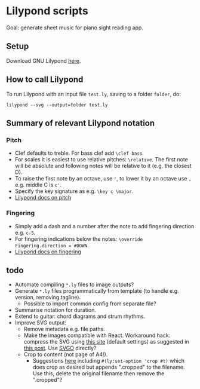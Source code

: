 # Lilypond scripts

Goal: generate sheet music for piano sight reading app.

## Setup

Download GNU Lilypond [here](https://lilypond.org/download.html).

## How to call Lilypond

To run Lilypond with an input file `test.ly`, saving to a folder `folder`, do:

```
lilypond --svg --output=folder test.ly
```

## Summary of relevant Lilypond notation

### Pitch

* Clef defaults to treble. For bass clef add `\clef bass`.
* For scales it is easiest to use relative pitches: `\relative`. The first note will be absolute and following notes will be relative to it (e.g. the closest D).
* To raise the first note by an octave, use `'`, to lower it by an octave use `,` e.g. middle C is `c'`.
* Specify the key signature as e.g. `\key c \major`.
* [Lilypond docs on pitch](https://lilypond.org/doc/v2.23/Documentation/notation/writing-pitches)

### Fingering

* Simply add a dash and a number after the note to add fingering direction e.g. `c-5`.
* For fingering indications below the notes: `\override Fingering.direction = #DOWN`.
* [Lilypond docs on fingering](https://lilypond.org/doc/v2.23/Documentation/learning/within_002dstaff-objects)

## todo

* Automate compiling `*.ly` files to image outputs?
* Generate `*.ly` files programmatically from template (to handle e.g. version, removing tagline).
    * Possible to import common config from separate file?
* Summarise notation for duration.
* Extend to guitar: chord diagrams and strum rhythms.
* Improve SVG output:
    * Remove metadata e.g. file paths.
    * Make the images compatible with React. Workaround hack: compress the SVG using [this site](https://jakearchibald.github.io/svgomg/) (default settings) as suggested in [this post](https://github.com/facebook/create-react-app/issues/11770). Use [SVGO](https://github.com/svg/svgo) directly?
    * Crop to content (not page of A4!).
        * Suggestions [here](https://superuser.com/questions/96970/lilypond-is-there-a-way-to-auto-crop-the-paper) including `#(ly:set-option 'crop #t)` which does crop as desired but appends ".cropped" to the filename. Use this, delete the original filename then remove the ".cropped"?
